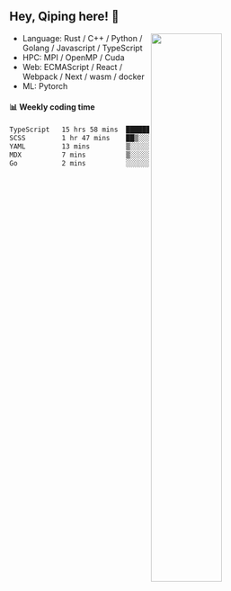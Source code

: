 

## Hey, Qiping here! :wave:

[<img align="right" width="50%" src="https://github-readme-stats.vercel.app/api?username=ppppqp&theme=dark&show_icons=true">](https://metrics.lecoq.io/ppppqp?template=classic)



-   Language: Rust / C++ / Python / Golang / Javascript / TypeScript
-   HPC: MPI / OpenMP / Cuda
-   Web: ECMAScript / React / Webpack / Next / wasm / docker
-   ML: Pytorch



#### :bar_chart: Weekly coding time

<!--START_SECTION:waka-->

```txt
TypeScript   15 hrs 58 mins  ██████████████████████░░░   87.83 %
SCSS         1 hr 47 mins    ██▒░░░░░░░░░░░░░░░░░░░░░░   09.85 %
YAML         13 mins         ▒░░░░░░░░░░░░░░░░░░░░░░░░   01.26 %
MDX          7 mins          ▒░░░░░░░░░░░░░░░░░░░░░░░░   00.68 %
Go           2 mins          ░░░░░░░░░░░░░░░░░░░░░░░░░   00.22 %
```

<!--END_SECTION:waka-->
